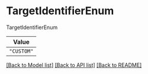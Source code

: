 # TargetIdentifierEnum

TargetIdentifierEnum

| **Value** |
| --------- |
| `"CUSTOM"` |


[[Back to Model list]](../../../../README.md#models-v1-link) [[Back to API list]](../../../../README.md#apis-v1-link) [[Back to README]](../../../../README.md)
